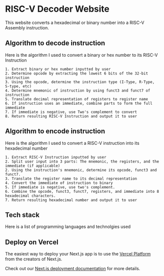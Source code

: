 # RISC-V Decoder Website
This website converts a hexadecimal or binary number into a RISC-V Assembly instruction.

## Algorithm to decode instruction
Here is the algorithm I used to convert a binary or hex number to its RISC-V Instruction

    1. Extract binary or hex number inputted by user
    2. Determine opcode by extracting the lowest 6 bits of the 32-bit instruction
    3. Using the opcode, determine the instruction type (I-Type, R-Type, S-type, etc)
    4. Determine mnemonic of instruction by using funct3 and funct7 of instruction
    5. Translate decimal representation of registers to register name
    6. If instruction uses an immediate, combine parts to form the full immediate
    7. If immediate is negative, use Two's complement to convert
    8. Return resulting RISC-V Instruction and output it to user


## Algorithm to encode instruction
Here is the algorithm I used to convert a RISC-V instruction into its hexadecimal number

    1. Extract RISC-V Instruction inputted by user
    2. Split user input into 3 parts: The mnemonic, the registers, and the immediate (if applicable)
    2. Using the instruction's mnemonic, determine its opcode, funct3 and funct7.
    3. Translate the register name to its decimal representation
    4. Convert the immediate of instruction to binary
    5. If immediate is negative, use two's complement.
    6. Combine the opcode, funct3, funct7, registers, and immediate into 8 hexadecimal characters.
    7. Return resulting hexadecimal number and output it to user

## Tech stack
Here is a list of programming languages and technolgies used



## Deploy on Vercel

The easiest way to deploy your Next.js app is to use the [Vercel Platform](https://vercel.com/new?utm_medium=default-template&filter=next.js&utm_source=create-next-app&utm_campaign=create-next-app-readme) from the creators of Next.js.

Check out our [Next.js deployment documentation](https://nextjs.org/docs/app/building-your-application/deploying) for more details.
